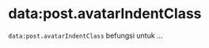 data:post.avatarIndentClass
===========================

`data:post.avatarIndentClass` befungsi untuk &hellip;